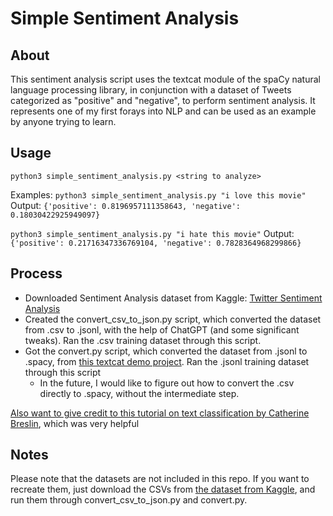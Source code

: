 # Simple Sentiment Analysis

## About
This sentiment analysis script uses the textcat module of the spaCy natural language processing library, in conjunction with a dataset of Tweets categorized as "positive" and "negative", to perform sentiment analysis. It represents one of my first forays into NLP and can be used as an example by anyone trying to learn.

## Usage
`python3 simple_sentiment_analysis.py <string to analyze>`

Examples:
`python3 simple_sentiment_analysis.py "i love this movie"`
Output:
`{'positive': 0.8196957111358643, 'negative': 0.18030422925949097}`

`python3 simple_sentiment_analysis.py "i hate this movie"`
Output:
`{'positive': 0.21716347336769104, 'negative': 0.7828364968299866}`

## Process
- Downloaded Sentiment Analysis dataset from Kaggle: [Twitter Sentiment Analysis](https://www.kaggle.com/datasets/jp797498e/twitter-entity-sentiment-analysis)
- Created the convert_csv_to_json.py script, which converted the dataset from .csv to .jsonl, with the help of ChatGPT (and some significant tweaks). Ran the .csv training dataset through this script.
- Got the convert.py script, which converted the dataset from .jsonl to .spacy, from [this textcat demo project](https://github.com/explosion/projects/tree/v3/pipelines/textcat_demo). Ran the .jsonl training dataset through this script
	- In the future, I would like to figure out how to convert the .csv directly to .spacy, without the intermediate step.

[Also want to give credit to this tutorial on text classification by Catherine Breslin](https://catherinebreslin.medium.com/text-classification-with-spacy-3-0-d945e2e8fc44), which was very helpful

## Notes
Please note that the datasets are not included in this repo. If you want to recreate them, just download the CSVs from [the dataset from Kaggle](https://www.kaggle.com/datasets/jp797498e/twitter-entity-sentiment-analysis), and run them through convert_csv_to_json.py and convert.py.
